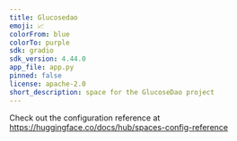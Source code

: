 ```yaml
---
title: Glucosedao
emoji: 📈
colorFrom: blue
colorTo: purple
sdk: gradio
sdk_version: 4.44.0
app_file: app.py
pinned: false
license: apache-2.0
short_description: space for the GlucoseDao project
---
```


Check out the configuration reference at https://huggingface.co/docs/hub/spaces-config-reference



